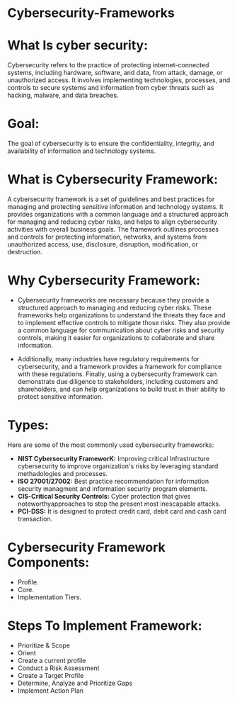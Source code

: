 # Cybersecurity-Frameworks
# What Is cyber security:
Cybersecurity refers to the practice of protecting internet-connected systems, including hardware, software, and data, from attack, damage, or unauthorized access. It involves implementing technologies, processes, and controls to secure systems and information from cyber threats such as hacking, malware, and data breaches.
# Goal:
The goal of cybersecurity is to ensure the confidentiality, integrity, and availability of information and technology systems.
# What is Cybersecurity Framework:
A cybersecurity framework is a set of guidelines and best practices for managing and protecting sensitive information and technology systems. It provides organizations with a common language and a structured approach for managing and reducing cyber risks, and helps to align cybersecurity activities with overall business goals. The framework outlines processes and controls for protecting information, networks, and systems from unauthorized access, use, disclosure, disruption, modification, or destruction.
# Why Cybersecurity Framework:
- Cybersecurity frameworks are necessary because they provide a structured approach to managing and reducing cyber risks. These frameworks help organizations to understand the threats they face and to implement effective controls to mitigate those risks. They also provide a common language for communication about cyber risks and security controls, making it easier for organizations to collaborate and share information.

- Additionally, many industries have regulatory requirements for cybersecurity, and a framework provides a framework for compliance with these regulations. Finally, using a cybersecurity framework can demonstrate due diligence to stakeholders, including customers and shareholders, and can help organizations to build trust in their ability to protect sensitive information.
# Types:
Here are some of the most commonly used cybersecurity frameworks:

- **NIST Cybersecurity FrameworK:**
Improving critical Infrastructure cybersecurity to improve organization's risks by leveraging standard methadologies and processes.
- **ISO 27001/27002:**
Best practice recommendation for information security managment and information security program elements.
- **CIS-Critical Security Controls:**
Cyber protection that gives noteworthyapproaches to stop the present most inescapable attacks.
- **PCI-DSS:**
It is designed to protect credit card, debit card and cash card transaction.
# Cybersecurity Framework Components:
- Profile.
- Core.
- Implementation Tiers.
# Steps To Implement Framework:
- Prioritize & Scope
- Orient
- Create a current profile
- Conduct a Risk Assessment
- Create a Target Profile
- Determine, Analyze and Prioritize Gaps
- Implement Action Plan

